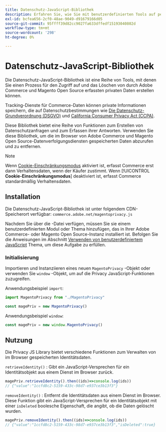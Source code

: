 ```yaml
---
title: Datenschutz-JavaScript-Bibliothek
description: Erfahren Sie, wie Sie mit benutzerdefinierten Tools auf personenbezogene Daten von Adobe Commerce und Magento Open Source zugreifen und diese löschen können.
exl-id: bcfea656-2cf0-48ae-9049-d91679166d05
source-git-commit: 95ffff39d82cc9027fa633dffedf15193040802d
workflow-type: tm+mt
source-wordcount: '298'
ht-degree: 0%

---
```


<!-- TODO: Remove this topic and redirect to the adobe-privacy-javascript-library.md when the Adobe privacy library has been integrated with Commerce. -->

# Datenschutz-JavaScript-Bibliothek

Die Datenschutz-JavaScript-Bibliothek ist eine Reihe von Tools, mit denen Sie einen Prozess für den Zugriff auf und das Löschen von durch Adobe Commerce und Magento Open Source erfassten privaten Daten erstellen können.

Tracking-Dienste für Commerce-Daten können private Informationen speichern, die auf Datenschutzbestimmungen wie [Die Datenschutz-Grundverordnung (DSGVO)](gdpr.md) und [California Consumer Privacy Act (CCPA)](ccpa.md).

Diese Bibliothek bietet eine Reihe von Funktionen zum Erstellen von Datenschutzanfragen und zum Erfassen ihrer Antworten. Verwenden Sie diese Bibliothek, um die im Browser von Adobe Commerce und Magento Open Source-Datenverfolgungsdiensten gespeicherten Daten abzurufen und zu entfernen.

>[!NOTE]
>
>Wenn [Cookie-Einschränkungsmodus](https://experienceleague.adobe.com/docs/commerce-admin/start/compliance/privacy/compliance-cookie-law.html) aktiviert ist, erfasst Commerce erst dann Verhaltensdaten, wenn der Käufer zustimmt. Wenn [!UICONTROL **Cookie-Einschränkungsmodus**] deaktiviert ist, erfasst Commerce standardmäßig Verhaltensdaten.

## Installation

Die Datenschutz-JavaScript-Bibliothek ist unter folgendem CDN-Speicherort verfügbar: `commerce.adobe.net/magentoprivacy.js`

Nachdem Sie über die -Datei verfügen, müssen Sie sie einem benutzerdefinierten Modul oder Thema hinzufügen, das in Ihrer Adobe Commerce- oder Magento Open Source-Instanz installiert ist. Befolgen Sie die Anweisungen im Abschnitt [Verwenden von benutzerdefiniertem JavaScript](https://developer.adobe.com/commerce/frontend-core/javascript/custom/) Thema, um diese Aufgabe zu erfüllen.

### Initialisierung

Importieren und Instanziieren eines neuen `MagentoPrivacy` -Objekt oder verwenden Sie `window` -Objekt, um auf die Privacy JavaScript-Funktionen zuzugreifen.

Anwendungsbeispiel `import`:

```js
import MagentoPrivacy from "./MagentoPrivacy"

const magePriv = new MagentoPrivacy()
```

Anwendungsbeispiel `window`:

```js
const magePriv = new window.MagentoPrivacy()
```

## Nutzung

Die Privacy JS Library bietet verschiedene Funktionen zum Verwalten von im Browser gespeicherten Identitätsdaten.

`retrieveIdentity()`
: Gibt ein JavaScript-Versprechen für ein Identitätsobjekt aus einem Dienst im Browser zurück.

```js
magePriv.retrieveIdentity().then((ids)=>console.log(ids))
// {"value":"1ccfd8c2-5159-433c-98d7-e937ce3b13f3"}
```

`removeIdentity()`
: Entfernt die Identitätsdaten aus einem Dienst im Browser.
Diese Funktion gibt ein JavaScript-Versprechen für ein Identitätsobjekt mit einer `isDeleted` boolesche Eigenschaft, die angibt, ob die Daten gelöscht wurden.

```js
magePriv.removeIdentity().then((ids)=>console.log(ids))
// {"value":"1ccfd8c2-5159-433c-98d7-e937ce3b13f3","isDeleted":true}
```
